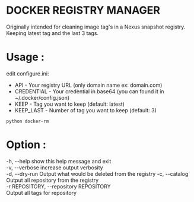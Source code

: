 # DOCKER REGISTRY MANAGER

Originally intended for cleaning image tag's in a Nexus snapshot registry. Keeping latest tag and the last 3 tags.

# Usage :

edit configure.ini:

- API        - Your registry URL (only domain name ex: domain.com)
- CREDENTIAL - Your credential in base64 (you can found it in ~/.docker/config.json)
- KEEP       - Tag you want to keep (default: latest)
- KEEP_LAST  - Number of tag you want to keep (default: 3)

`
python docker-rm
`

# Option :

  -h, --help            show this help message and exit  
  -v, --verbose         increase output verbosity  
  -d, --dry-run         Output what would be deleted from the   registry
  -c, --catalog         Output all repository from the registry <name>  
  -r REPOSITORY, --repository REPOSITORY  
                        Output all tags for repository <name>   